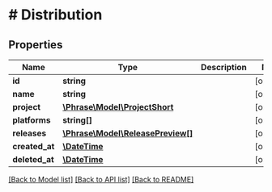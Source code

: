 # # Distribution

## Properties

Name | Type | Description | Notes
------------ | ------------- | ------------- | -------------
**id** | **string** |  | [optional] 
**name** | **string** |  | [optional] 
**project** | [**\Phrase\Model\ProjectShort**](ProjectShort.md) |  | [optional] 
**platforms** | **string[]** |  | [optional] 
**releases** | [**\Phrase\Model\ReleasePreview[]**](ReleasePreview.md) |  | [optional] 
**created_at** | [**\DateTime**](\DateTime.md) |  | [optional] 
**deleted_at** | [**\DateTime**](\DateTime.md) |  | [optional] 

[[Back to Model list]](../../README.md#documentation-for-models) [[Back to API list]](../../README.md#documentation-for-api-endpoints) [[Back to README]](../../README.md)


